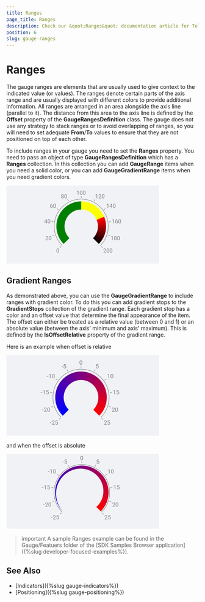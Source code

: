 ```yaml
---
title: Ranges
page_title: Ranges
description: Check our &quot;Ranges&quot; documentation article for Telerik Gauge for Xamarin control.
position: 6
slug: gauge-ranges
---
```


# Ranges

The gauge ranges are elements that are usually used to give context to the indicated value (or values). The ranges denote certain parts of the axis range and are usually displayed with different colors to provide additional information. All ranges are arranged in an area alongside the axis line (parallel to it). The distance from this area to the axis line is defined by the **Offset** property of the **GaugeRangesDefinition** class. The gauge does not use any strategy to stack ranges or to avoid overlapping of ranges, so you will need to set adequate **From**/**To** values to ensure that they are not positioned on top of each other. 

To include ranges in your gauge you need to set the **Ranges** property. You need to pass an object of type **GaugeRangesDefinition** which has a **Ranges** collection. In this collection you can add **GaugeRange** items when you need a solid color, or you can add **GaugeGradientRange** items when you need gradient colors.

<snippet id='gauge-ranges'/>

![Gauge Ranges](images/gauge-ranges-overview.png)

## Gradient Ranges

As demonstrated above, you can use the **GaugeGradientRange** to include ranges with gradient color. To do this you can add gradient stops to the **GradientStops** collection of the gradient range. Each gradient stop has a color and an offset value that determine the final appearance of the item. The offset can either be treated as a relative value (between 0 and 1) or an absolute value (between the axis' minimum and axis' maximum). This is defined by the **IsOffsetRelative** property of the gradient range. 

Here is an example when offset is relative

<snippet id='gauge-ranges-relative-offset'/>

![Gauge Relative Offset](images/gauge-ranges-relative.png)

and when the offset is absolute

<snippet id='gauge-ranges-absolute-offset'/>

![Gauge Absolute Offset](images/gauge-ranges-absolute.png)

>important A sample Ranges example can be found in the Gauge/Featuers folder of the [SDK Samples Browser application]({%slug developer-focused-examples%}).

## See Also

- [Indicators]({%slug gauge-indicators%})
- [Positioning]({%slug gauge-positioning%})

